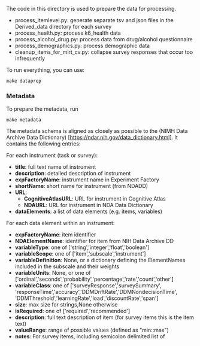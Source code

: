 The code in this directory is used to prepare the data for processing.

* process_itemlevel.py: generate separate tsv and json files in the Derived_data
directory for each survey
* process_health.py: process k6_health data
* process_alcohol_drug.py: process data from drug/alcohol questionnaire
* process_demographics.py: process demographic data
* cleanup_items_for_mirt_cv.py: collapse survey responses that occur too infrequently

To run everything, you can use:

    make dataprep

### Metadata

To prepare the metadata, run

    make metadata

The metadata schema is aligned as closely as possible to the
(NIMH Data Archive Data Dictionary) [https://ndar.nih.gov/data_dictionary.html].
It contains the following entries:

For each instrument (task or survey):
* **title**: full text name of instrument
* **description**: detailed description of instrument
* **expFactoryName**: instrument name in Experiment Factory
* **shortName**: short name for instrument (from NDADD)
* **URL**:
  * **CognitiveAtlasURL**: URL for instrument in Cognitive Atlas
  * **NDAURL**: URL for instrument in NDA Data Dictionary
* **dataElements**: a list of data elements (e.g. items, variables)

For each data element within an instrument:
* **expFactoryName**: item identifier
* **NDAElementName**: identifier for item from NIH Data Archive DD
* **variableType**: one of ['string','integer','float','boolean']
* **variableScope**: one of ['item','subscale','instrument']
* **variableDefinition**: None, or a dictionary defining the ElementNames included in the subscale and their weights
* **variableUnits**: None, or one of ['ordinal','seconds','probability','percentage','rate','count','other']
* **variableClass**: one of ['surveyResponse','surveySummary',
'responseTime','accuracy','DDMDriftRate','DDMNondecisionTime',
'DDMThreshold','learningRate','load','discountRate','span']
* **size**: max size for strings,None otherwise
* **isRequired**: one of ['required','recommended']
* **description**: full text description of item (for survey items this is the item text)
* **valueRange**: range of possible values (defined as "min::max")
* **notes**: For survey items, including semicolon delimited list of
